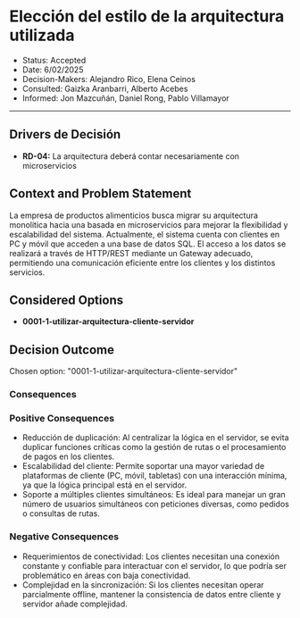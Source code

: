 # Elección del estilo de la arquitectura utilizada
* Status: Accepted
* Date: 6/02/2025
* Decision-Makers: Alejandro Rico, Elena Ceinos
* Consulted: Gaizka Aranbarri, Alberto Acebes
* Informed: Jon Mazcuñán, Daniel Rong, Pablo Villamayor
---
## Drivers de Decisión
* **RD-04:** La arquitectura deberá contar necesariamente con microservicios
## Context and Problem Statement
La empresa de productos alimenticios busca migrar su arquitectura monolítica hacia una basada en microservicios para mejorar la flexibilidad y escalabilidad del sistema. Actualmente, el sistema cuenta con clientes en PC y móvil que acceden a una base de datos SQL. El acceso a los datos se realizará a través de HTTP/REST mediante un Gateway adecuado, permitiendo una comunicación eficiente entre los clientes y los distintos servicios.
 

## Considered Options

* **0001-1-utilizar-arquitectura-cliente-servidor**

## Decision Outcome

Chosen option: "0001-1-utilizar-arquitectura-cliente-servidor"

### Consequences

### Positive Consequences

* Reducción de duplicación: Al centralizar la lógica en el servidor, se evita duplicar funciones críticas como la gestión de rutas o el procesamiento de pagos en los clientes.
* Escalabilidad del cliente: Permite soportar una mayor variedad de plataformas de cliente (PC, móvil, tabletas) con una interacción mínima, ya que la lógica principal está en el servidor.
* Soporte a múltiples clientes simultáneos: Es ideal para manejar un gran número de usuarios simultáneos con peticiones diversas, como pedidos o consultas de rutas.


### Negative Consequences

* Requerimientos de conectividad: Los clientes necesitan una conexión constante y confiable para interactuar con el servidor, lo que podría ser problemático en áreas con baja conectividad.
* Complejidad en la sincronización: Si los clientes necesitan operar parcialmente offline, mantener la consistencia de datos entre cliente y servidor añade complejidad.
